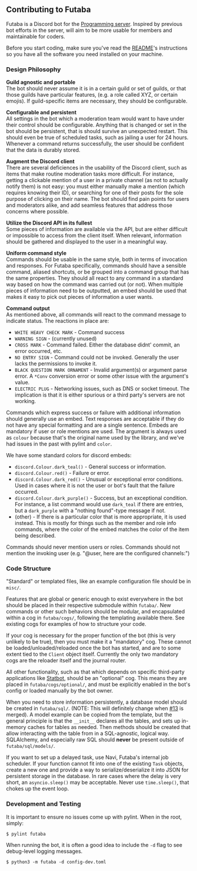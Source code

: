 ## Contributing to Futaba
Futaba is a Discord bot for the [Programming server](https://discord.gg/010z0Kw1A9ql5c1Qe). Inspired by previous bot efforts in the server, will aim to be more usable for members and maintainable for coders.

Before you start coding, make sure you've read the [README](README)'s instructions so you have all the software you need installed on your machine.

### Design Philosophy
**Guild agnostic and portable**  
The bot should never assume it is in a certain guild or set of guilds, or that those guilds have particular features, (e.g. a role called XYZ, or certain emojis). If guild-specific items are necessary, they should be configurable.

**Configurable and persistent**  
All settings in the bot which a moderation team would want to have under their control should be configurable. Anything that is changed or set in the bot should be persistent, that is should survive an unexpected restart. This should even be true of scheduled tasks, such as jailing a user for 24 hours. Whenever a command returns successfully, the user should be confident that the data is durably stored.

**Augment the Discord client**  
There are several deficiences in the usability of the Discord client, such as items that make routine moderation tasks more difficult. For instance, getting a clickable mention of a user in a private channel (as not to actually notify them) is not easy: you must either manually make a mention (which requires knowing their ID), or searching for one of their posts for the sole purpose of clicking on their name. The bot should find pain points for users and moderators alike, and add seamless features that address those concerns where possible.

**Utilize the Discord API in its fullest**  
Some pieces of information are available via the API, but are either difficult or impossible to access from the client itself. When relevant, information should be gathered and displayed to the user in a meaningful way.

**Uniform command style**  
Commands should be usable in the same style, both in terms of invocation and responses. For Futaba specifically, commands should have a sensible command, aliased shortcuts, or be grouped into a command group that has the same properties. They should all react to any command in a standard way based on how the command was carried out (or not). When multiple pieces of information need to be outputted, an embed should be used that makes it easy to pick out pieces of information a user wants.

**Command output**  
As mentioned above, all commands will react to the command message to indicate status. The reactions in place are:
* `WHITE HEAVY CHECK MARK` - Command success
* `WARNING SIGN` - (currently unused)
* `CROSS MARK` - Command failed. Either the database didnt' commit, an error occurred, etc.
* `NO ENTRY SIGN` - Command could not be invoked. Generally the user lacks the permissions to invoke it.
* `BLACK QUESTION MARK ORNAMENT` - Invalid argument(s) or argument parse error. A `*Conv` conversion error or some other issue with the argument's value.
* `ELECTRIC PLUG` - Networking issues, such as DNS or socket timeout. The implication is that it is either spurious or a third party's servers are not working.

Commands which express success or failure with additional information should generally use an embed. Text responses are acceptable if they do not have any special formatting and are a single sentence. Embeds are mandatory if user or role mentions are used. The argument is always used as `colour` because that's the original name used by the library, and we've had issues in the past with pylint and `color`.

We have some standard colors for discord embeds:
* `discord.Colour.dark_teal()` - General success or information.
* `discord.Colour.red()` - Failure or error.
* `discord.Colour.dark_red()` - Unusual or exceptional error conditions. Used in cases where it is not the user or bot's fault that the failure occurred.
* `discord.Colour.dark_purple()` - Success, but an exceptional condition. For instance, a list command would use `dark_teal` if there are entries, but a `dark_purple` with a "nothing found"-type message if not.
* (other) - If there is a particular color that is more appropriate, it is used instead. This is mostly for things such as the member and role info commands, where the color of the embed matches the color of the item being described.

Commands should never mention users or roles. Commands should not mention the invoking user (e.g. "@user, here are the configured channels:")

### Code Structure
"Standard" or templated files, like an example configuration file should be in `misc/`.

Features that are global or generic enough to exist everywhere in the bot should be placed in their respective submodule within `futaba/`. New commands or other such behaviors should be modular, and encapsulated within a cog in `futaba/cogs/`, following the templating available there. See existing cogs for examples of how to structure your code.

If your cog is necessary for the proper function of the bot (this is very unlikely to be true), then you must make it a "mandatory" cog. These cannot be loaded/unloaded/reloaded once the bot has started, and are to some extent tied to the `Client` object itself. Currently the only two mandatory cogs are the reloader itself and the journal router.

All other functionality, such as that which depends on specific third-party applications like [Statbot](https://github.com/strinking/statbot), should be an "optional" cog. This means they are placed in `futaba/cogs/optional/`, and must be explicitly enabled in the bot's config or loaded manually by the bot owner.

When you need to store information persistently, a database model should be created in `futaba/sql/`. (NOTE: This will definitely change when [#13](https://github.com/strinking/futaba/issues/13) is merged). A model example can be copied from the template, but the general principle is that the `__init__` declares all the tables, and sets up in-memory caches for tables as needed. Then methods should be created that allow interacting with the table from in a SQL-agnostic, logical way. SQLAlchemy, and especially raw SQL should **never** be present outside of `futaba/sql/models/`.

If you want to set up a delayed task, use Navi, Futaba's internal job scheduler. If your function cannot fit into one of the existing `Task` objects, create a new one and provide a way to serialize/deserialize it into JSON for persistent storage in the database. In rare cases where the delay is very short, an `asyncio.sleep()` may be acceptable. Never use `time.sleep()`, that chokes up the event loop.

### Development and Testing
It is important to ensure no issues come up with pylint. When in the root, simply:
```
$ pylint futaba
```

When running the bot, it is often a good idea to include the `-d` flag to see debug-level logging messages.
```
$ python3 -m futaba -d config-dev.toml
```
